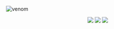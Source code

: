 ![venom](https://capsule-render.vercel.app/api?type=venom&height=200&text=Minsun's%20%20Github.&fontSize=70&color=0:8871e5,100:b678c4&stroke=b678c4)


<div align='center' >
  <span>
<img src="https://img.shields.io/badge/react-20232a.svg?style=for-the-badge&logo=react&logoColor=61DAFB" />
<img src="https://img.shields.io/badge/django-092E20.svg?style=for-the-badge&logo=django&logoColor=#092E20" />
<img src="https://img.shields.io/badge/typescript-20232a.svg?style=for-the-badge&logo=typescript&logoColor=#3178C6" />
</span>

</div>







  
